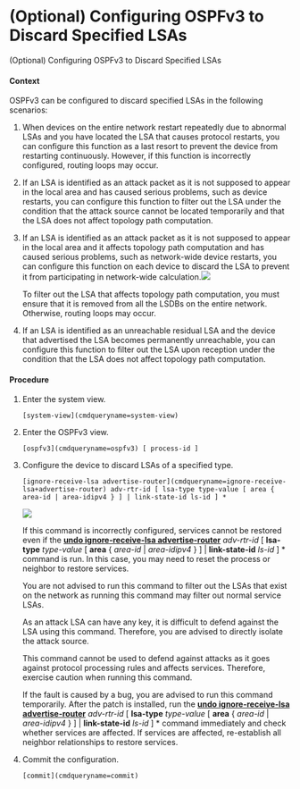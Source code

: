 (Optional) Configuring OSPFv3 to Discard Specified LSAs
=======================================================

(Optional) Configuring OSPFv3 to Discard Specified LSAs

#### Context

OSPFv3 can be configured to discard specified LSAs in the following scenarios:

1. When devices on the entire network restart repeatedly due to abnormal LSAs and you have located the LSA that causes protocol restarts, you can configure this function as a last resort to prevent the device from restarting continuously. However, if this function is incorrectly configured, routing loops may occur.
2. If an LSA is identified as an attack packet as it is not supposed to appear in the local area and has caused serious problems, such as device restarts, you can configure this function to filter out the LSA under the condition that the attack source cannot be located temporarily and that the LSA does not affect topology path computation.
3. If an LSA is identified as an attack packet as it is not supposed to appear in the local area and it affects topology path computation and has caused serious problems, such as network-wide device restarts, you can configure this function on each device to discard the LSA to prevent it from participating in network-wide calculation.![](../public_sys-resources/note_3.0-en-us.png) 
   
   To filter out the LSA that affects topology path computation, you must ensure that it is removed from all the LSDBs on the entire network. Otherwise, routing loops may occur.
4. If an LSA is identified as an unreachable residual LSA and the device that advertised the LSA becomes permanently unreachable, you can configure this function to filter out the LSA upon reception under the condition that the LSA does not affect topology path computation.

#### Procedure

1. Enter the system view.
   
   
   ```
   [system-view](cmdqueryname=system-view)
   ```
2. Enter the OSPFv3 view.
   
   
   ```
   [ospfv3](cmdqueryname=ospfv3) [ process-id ]
   ```
3. Configure the device to discard LSAs of a specified type.
   
   
   ```
   [ignore-receive-lsa advertise-router](cmdqueryname=ignore-receive-lsa+advertise-router) adv-rtr-id [ lsa-type type-value [ area { area-id | area-idipv4 } ] | link-state-id ls-id ] *
   ```
   ![](../public_sys-resources/note_3.0-en-us.png) 
   
   If this command is incorrectly configured, services cannot be restored even if the [**undo ignore-receive-lsa advertise-router**](cmdqueryname=undo+ignore-receive-lsa+advertise-router) *adv-rtr-id* [ **lsa-type** *type-value* [ **area** { *area-id* | *area-idipv4* } ] | **link-state-id** *ls-id* ] \* command is run. In this case, you may need to reset the process or neighbor to restore services.
   
   You are not advised to run this command to filter out the LSAs that exist on the network as running this command may filter out normal service LSAs.
   
   As an attack LSA can have any key, it is difficult to defend against the LSA using this command. Therefore, you are advised to directly isolate the attack source.
   
   This command cannot be used to defend against attacks as it goes against protocol processing rules and affects services. Therefore, exercise caution when running this command.
   
   If the fault is caused by a bug, you are advised to run this command temporarily. After the patch is installed, run the [**undo ignore-receive-lsa advertise-router**](cmdqueryname=undo+ignore-receive-lsa+advertise-router) *adv-rtr-id* [ **lsa-type** *type-value* [ **area** { *area-id* | *area-idipv4* } ] | **link-state-id** *ls-id* ] \* command immediately and check whether services are affected. If services are affected, re-establish all neighbor relationships to restore services.
4. Commit the configuration.
   
   
   ```
   [commit](cmdqueryname=commit)
   ```